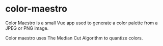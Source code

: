 # color-maestro

Color Maestro is a small Vue app used to generate a color palette from a JPEG or PNG image.

Color maestro uses The Median Cut Algorithm to quantize colors.
